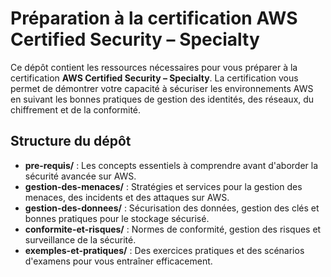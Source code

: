 # Préparation à la certification AWS Certified Security – Specialty

Ce dépôt contient les ressources nécessaires pour vous préparer à la certification **AWS Certified Security – Specialty**. La certification vous permet de démontrer votre capacité à sécuriser les environnements AWS en suivant les bonnes pratiques de gestion des identités, des réseaux, du chiffrement et de la conformité.

## Structure du dépôt
- **pre-requis/** : Les concepts essentiels à comprendre avant d'aborder la sécurité avancée sur AWS.
- **gestion-des-menaces/** : Stratégies et services pour la gestion des menaces, des incidents et des attaques sur AWS.
- **gestion-des-donnees/** : Sécurisation des données, gestion des clés et bonnes pratiques pour le stockage sécurisé.
- **conformite-et-risques/** : Normes de conformité, gestion des risques et surveillance de la sécurité.
- **exemples-et-pratiques/** : Des exercices pratiques et des scénarios d'examens pour vous entraîner efficacement.
